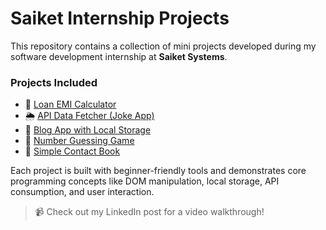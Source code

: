 # Saiket Internship Projects

This repository contains a collection of mini projects developed during my software development internship at **Saiket Systems**.

### Projects Included
- 🔢 [Loan EMI Calculator](https://github.com/Rockjunior/Loan_EMI_Calculator)
- 🌦️ [API Data Fetcher (Joke App)](https://github.com/Rockjunior/joke-api-client)
- 📝 [Blog App with Local Storage](https://github.com/Rockjunior/Blog_Web_App)
- 🎯 [Number Guessing Game](https://github.com/Rockjunior/Number_Guesing_Game)
- 📇 [Simple Contact Book](https://github.com/Rockjunior/Simple_Contact_Book)

Each project is built with beginner-friendly tools and demonstrates core programming concepts like DOM manipulation, local storage, API consumption, and user interaction.

> 📹 Check out my LinkedIn post for a video walkthrough!
